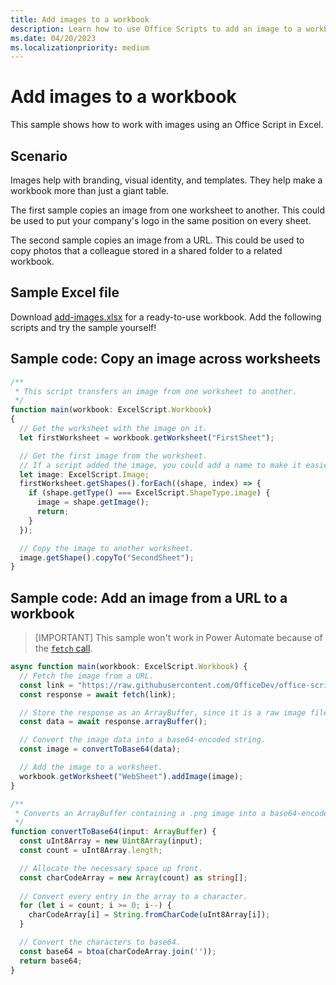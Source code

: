 ```yaml
---
title: Add images to a workbook
description: Learn how to use Office Scripts to add an image to a workbook and copy it across sheets.
ms.date: 04/20/2023
ms.localizationpriority: medium
---
```


# Add images to a workbook

This sample shows how to work with images using an Office Script in Excel.

## Scenario

Images help with branding, visual identity, and templates. They help make a workbook more than just a giant table.

The first sample copies an image from one worksheet to another. This could be used to put your company's logo in the same position on every sheet.

The second sample copies an image from a URL. This could be used to copy photos that a colleague stored in a shared folder to a related workbook.

## Sample Excel file

Download [add-images.xlsx](add-images.xlsx) for a ready-to-use workbook. Add the following scripts and try the sample yourself!

## Sample code: Copy an image across worksheets

```TypeScript
/**
 * This script transfers an image from one worksheet to another.
 */
function main(workbook: ExcelScript.Workbook)
{
  // Get the worksheet with the image on it.
  let firstWorksheet = workbook.getWorksheet("FirstSheet");

  // Get the first image from the worksheet.
  // If a script added the image, you could add a name to make it easier to find.
  let image: ExcelScript.Image;
  firstWorksheet.getShapes().forEach((shape, index) => {
    if (shape.getType() === ExcelScript.ShapeType.image) {
      image = shape.getImage();
      return;
    }
  });

  // Copy the image to another worksheet.
  image.getShape().copyTo("SecondSheet");
}
```

## Sample code: Add an image from a URL to a workbook

> [IMPORTANT]
> This sample won't work in Power Automate because of the [`fetch` call](../../develop/external-calls.md#external-calls-from-power-automate).

```TypeScript
async function main(workbook: ExcelScript.Workbook) {
  // Fetch the image from a URL.
  const link = "https://raw.githubusercontent.com/OfficeDev/office-scripts-docs/master/docs/images/git-octocat.png";
  const response = await fetch(link);

  // Store the response as an ArrayBuffer, since it is a raw image file.
  const data = await response.arrayBuffer();

  // Convert the image data into a base64-encoded string.
  const image = convertToBase64(data);

  // Add the image to a worksheet.
  workbook.getWorksheet("WebSheet").addImage(image);
}

/**
 * Converts an ArrayBuffer containing a .png image into a base64-encoded string.
 */
function convertToBase64(input: ArrayBuffer) {
  const uInt8Array = new Uint8Array(input);
  const count = uInt8Array.length;

  // Allocate the necessary space up front.
  const charCodeArray = new Array(count) as string[];
  
  // Convert every entry in the array to a character.
  for (let i = count; i >= 0; i--) { 
    charCodeArray[i] = String.fromCharCode(uInt8Array[i]);
  }

  // Convert the characters to base64.
  const base64 = btoa(charCodeArray.join(''));
  return base64;
}
```
